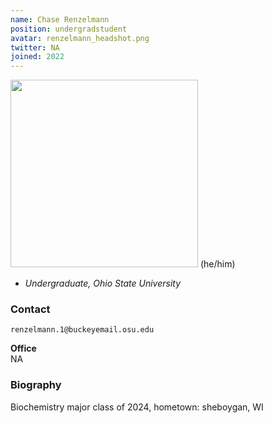 ```yaml
---
name: Chase Renzelmann
position: undergradstudent
avatar: renzelmann_headshot.png
twitter: NA
joined: 2022
---
```


  <img width="300" src="{{site.baseurl}}/images/people/{{page.avatar}}" data-action="zoom">
(he/him)

- _Undergraduate, Ohio State University_<br>

### Contact

<i class="fa fa-envelope-o"></i> `renzelmann.1@buckeyemail.osu.edu`

**Office**<br>
NA

### Biography
Biochemistry major class of 2024, hometown: sheboygan, WI
